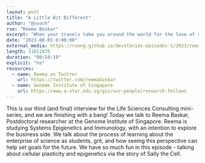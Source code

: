 ```yaml
---
layout: post
title: "A Little Bit Different"
author: "@vsoch"
rse: "Reema Baskar"
excerpt: "When your travels take you around the world for the love of science and learning."
date: "2023-08-03 0:00:00"
external_media: https://rseng.github.io/devstories-episodes-1/2023/reema-baskar-developer-stories-episode-88.mp3
length: 31011876
duration: "00:54:19"
explicit: "no"
resources:
  - name: Reema on Twitter 
    url: https://twitter.com/reemabaskar
  - name: Genome Institute of Singapore
    url: https://www.a-star.edu.sg/gis/our-people/research-fellows
---
```


This is our third (and final) interview for the Life Sciences Consulting mini-series, and we are finishing with a bang! Today we talk to Reema Baskar, Postdoctoral researcher at 
the Genome Institute of Singapore. Reema is studying Systems Epigenetics and Immunology, with an intention to explore the business side. We talk about the process of learning about the enterprise of science as students, grit, and how seeing this perspective can help set goals for the future. We have so much fun in this episode - talking about cellular plasticity and epigenetics via the story of Sally the Cell. 
